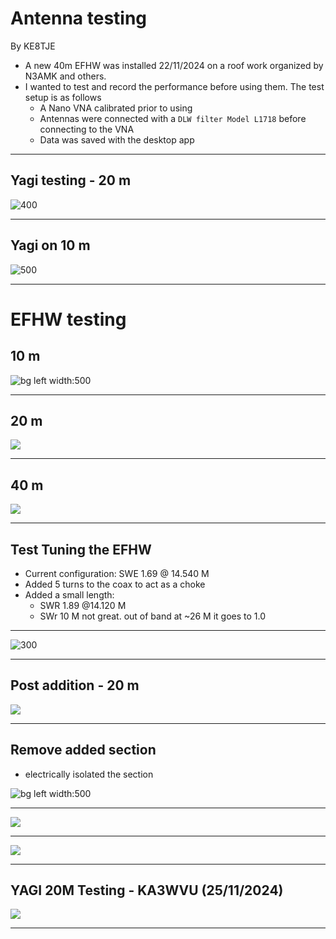 
# Antenna testing
By KE8TJE

- A new 40m EFHW was installed 22/11/2024 on a roof work organized by N3AMK and others.
- I wanted to test and record the performance before using them. The test setup is as follows
	- A Nano VNA calibrated prior to using
	- Antennas were connected with a `DLW filter Model L1718` before connecting to the VNA
	- Data was saved with the desktop app
---
## Yagi testing - 20 m

![400](res/Pasted%20image%2020241124112103.png)

---
## Yagi on 10 m

![500](res/Pasted%20image%2020241124112148.png)

---
# EFHW testing

## 10 m

![bg left width:500](res/Pasted%20image%2020241124112343.png)

---

## 20 m

![](res/Pasted%20image%2020241124112408.png)

---
## 40 m

![](res/Pasted%20image%2020241124112436.png)

---

## Test Tuning the EFHW

- Current configuration: SWE 1.69 @ 14.540 M
- Added 5 turns to the coax to act as a choke
- Added a small length: 
	- SWR 1.89 @14.120 M
	- SWr 10 M not great. out of band at ~26 M it goes to 1.0
---
![300](res/Pasted%20image%2020241124123103.png)

---
## Post addition - 20 m
![](res/Pasted%20image%2020241124123154.png)

---

## Remove added section

- electrically isolated the section

![bg left width:500](res/Pasted%20image%2020241124123604.png)

---
![](res/Pasted%20image%2020241124124028.png)

---

![](res/Pasted%20image%2020241124124234.png)

---
## YAGI 20M Testing - KA3WVU (25/11/2024)

![](res/yagi20m_KA3WVU%201.png)

---
